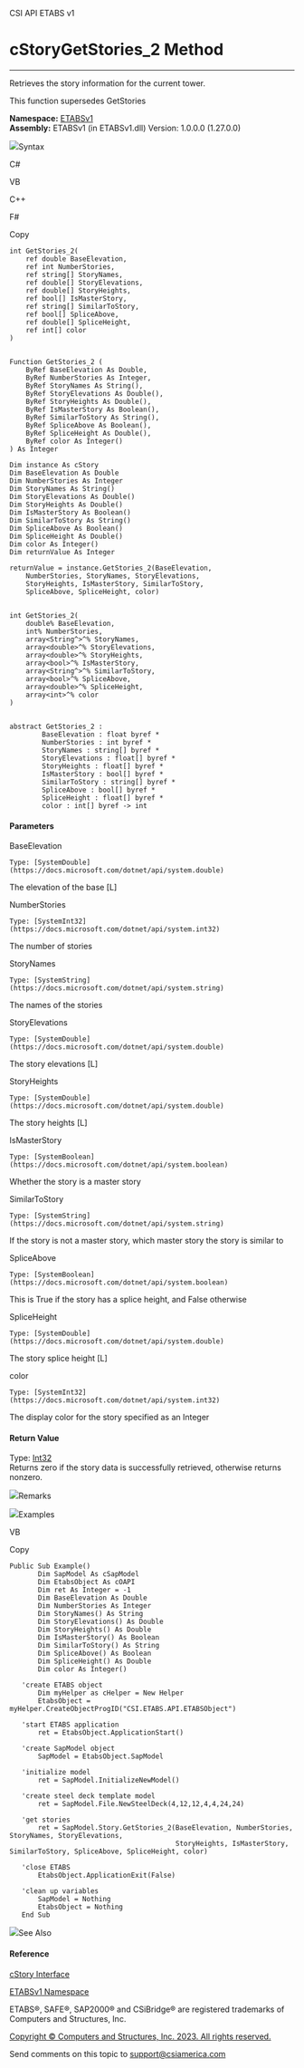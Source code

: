 ﻿

CSI API ETABS v1

# cStoryGetStories_2 Method  
  
---  
  
Retrieves the story information for the current tower.

This function supersedes GetStories

**Namespace:** [ETABSv1](2780f1b8-2033-5289-2298-1cdb2a7508d9.htm)  
**Assembly:** ETABSv1 (in ETABSv1.dll) Version: 1.0.0.0 (1.27.0.0)

![](../icons/SectionExpanded.png)Syntax

C#

VB

C++

F#

Copy

    
    
    int GetStories_2(
    	ref double BaseElevation,
    	ref int NumberStories,
    	ref string[] StoryNames,
    	ref double[] StoryElevations,
    	ref double[] StoryHeights,
    	ref bool[] IsMasterStory,
    	ref string[] SimilarToStory,
    	ref bool[] SpliceAbove,
    	ref double[] SpliceHeight,
    	ref int[] color
    )
    
    
    Function GetStories_2 ( 
    	ByRef BaseElevation As Double,
    	ByRef NumberStories As Integer,
    	ByRef StoryNames As String(),
    	ByRef StoryElevations As Double(),
    	ByRef StoryHeights As Double(),
    	ByRef IsMasterStory As Boolean(),
    	ByRef SimilarToStory As String(),
    	ByRef SpliceAbove As Boolean(),
    	ByRef SpliceHeight As Double(),
    	ByRef color As Integer()
    ) As Integer
    
    Dim instance As cStory
    Dim BaseElevation As Double
    Dim NumberStories As Integer
    Dim StoryNames As String()
    Dim StoryElevations As Double()
    Dim StoryHeights As Double()
    Dim IsMasterStory As Boolean()
    Dim SimilarToStory As String()
    Dim SpliceAbove As Boolean()
    Dim SpliceHeight As Double()
    Dim color As Integer()
    Dim returnValue As Integer
    
    returnValue = instance.GetStories_2(BaseElevation, 
    	NumberStories, StoryNames, StoryElevations, 
    	StoryHeights, IsMasterStory, SimilarToStory, 
    	SpliceAbove, SpliceHeight, color)
    
    
    int GetStories_2(
    	double% BaseElevation, 
    	int% NumberStories, 
    	array<String^>^% StoryNames, 
    	array<double>^% StoryElevations, 
    	array<double>^% StoryHeights, 
    	array<bool>^% IsMasterStory, 
    	array<String^>^% SimilarToStory, 
    	array<bool>^% SpliceAbove, 
    	array<double>^% SpliceHeight, 
    	array<int>^% color
    )
    
    
    abstract GetStories_2 : 
            BaseElevation : float byref * 
            NumberStories : int byref * 
            StoryNames : string[] byref * 
            StoryElevations : float[] byref * 
            StoryHeights : float[] byref * 
            IsMasterStory : bool[] byref * 
            SimilarToStory : string[] byref * 
            SpliceAbove : bool[] byref * 
            SpliceHeight : float[] byref * 
            color : int[] byref -> int 
    

#### Parameters

BaseElevation

    Type: [SystemDouble](https://docs.microsoft.com/dotnet/api/system.double)  
The elevation of the base [L]

NumberStories

    Type: [SystemInt32](https://docs.microsoft.com/dotnet/api/system.int32)  
The number of stories

StoryNames

    Type: [SystemString](https://docs.microsoft.com/dotnet/api/system.string)  
The names of the stories

StoryElevations

    Type: [SystemDouble](https://docs.microsoft.com/dotnet/api/system.double)  
The story elevations [L]

StoryHeights

    Type: [SystemDouble](https://docs.microsoft.com/dotnet/api/system.double)  
The story heights [L]

IsMasterStory

    Type: [SystemBoolean](https://docs.microsoft.com/dotnet/api/system.boolean)  
Whether the story is a master story

SimilarToStory

    Type: [SystemString](https://docs.microsoft.com/dotnet/api/system.string)  
If the story is not a master story, which master story the story is similar to

SpliceAbove

    Type: [SystemBoolean](https://docs.microsoft.com/dotnet/api/system.boolean)  
This is True if the story has a splice height, and False otherwise

SpliceHeight

    Type: [SystemDouble](https://docs.microsoft.com/dotnet/api/system.double)  
The story splice height [L]

color

    Type: [SystemInt32](https://docs.microsoft.com/dotnet/api/system.int32)  
The display color for the story specified as an Integer

#### Return Value

Type: [Int32](https://docs.microsoft.com/dotnet/api/system.int32)  
Returns zero if the story data is successfully retrieved, otherwise returns
nonzero.

![](../icons/SectionExpanded.png)Remarks

![](../icons/SectionExpanded.png)Examples

VB

Copy

    
    
    Public Sub Example()
           Dim SapModel As cSapModel
           Dim EtabsObject As cOAPI
           Dim ret As Integer = -1
           Dim BaseElevation As Double
           Dim NumberStories As Integer
           Dim StoryNames() As String
           Dim StoryElevations() As Double
           Dim StoryHeights() As Double
           Dim IsMasterStory() As Boolean
           Dim SimilarToStory() As String
           Dim SpliceAbove() As Boolean
           Dim SpliceHeight() As Double
           Dim color As Integer()
    
       'create ETABS object
           Dim myHelper as cHelper = New Helper
           EtabsObject = myHelper.CreateObjectProgID("CSI.ETABS.API.ETABSObject")
    
       'start ETABS application
           ret = EtabsObject.ApplicationStart()
    
       'create SapModel object
           SapModel = EtabsObject.SapModel
    
       'initialize model
           ret = SapModel.InitializeNewModel()
    
       'create steel deck template model
           ret = SapModel.File.NewSteelDeck(4,12,12,4,4,24,24)
    
       'get stories
           ret = SapModel.Story.GetStories_2(BaseElevation, NumberStories, StoryNames, StoryElevations, 
                                             StoryHeights, IsMasterStory, SimilarToStory, SpliceAbove, SpliceHeight, color)
    
       'close ETABS
           EtabsObject.ApplicationExit(False)
    
       'clean up variables
           SapModel = Nothing
           EtabsObject = Nothing
       End Sub

![](../icons/SectionExpanded.png)See Also

#### Reference

[cStory Interface](1683ba07-55f5-11ab-520a-fc7bab96a41c.htm)

[ETABSv1 Namespace](2780f1b8-2033-5289-2298-1cdb2a7508d9.htm)

ETABS®, SAFE®, SAP2000® and CSiBridge® are registered trademarks of Computers
and Structures, Inc.  

[Copyright © Computers and Structures, Inc. 2023. All rights
reserved.](http://www.csiamerica.com)

Send comments on this topic to
[support@csiamerica.com](mailto:support%40csiamerica.com?Subject=CSI%20API%20ETABS%20v1)

